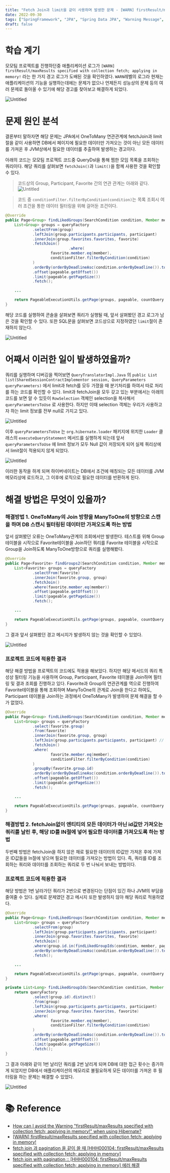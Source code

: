 ```yaml
---
title: "Fetch Join과 limit을 같이 사용하며 발생한 문제 - [WARN] firstResult/maxResults specified with collection fetch; applying in memory!"
date: 2022-09-30
tags: ["SpringFramework", "JPA", "Spring Data JPA", "Warning Message", "FetchJoin", "Limit"]
draft: false
---
```


# 학습 계기

모모팀 프로젝트를 진행하던중 애플리케이션 로그가 `[WARN] firstResult/maxResults specified with collection fetch; applying in memory!` 라는 한 가지 경고 로그가 도배된 것을 확인하였다. `WARN`레벨의 로그라 현재는 애플리케이션의 기능을 실행하는데에는 문제가 없으나 언제든지 성능상의 문제 등의 여러 문제로 돌아올 수 있기에 해당 경고를 찾아보고 해결하게 되었다.

![Untitled](image/20220930-FetchJoin과-limit을-같이-사용하며-발생한-문제/img.png)

# 문제 원인 분석

결론부터 말하자면 해당 문제는 JPA에서 OneToMany 연관관계에 fetchJoin과 limit절을 같이 사용하면 DB에서 페이지에 필요한 데이터만 가져오는 것이 아닌 모든 데이터를 가져온 후 JVM상에서 필요한 데이터를 추출하여 발생하는 경고이다.

아래의 코드는 모모팀 프로젝트 코드중 QueryDsl을 통해 찜한 모임 목록을 조회하는 쿼리이다. 해당 쿼리를 살펴보면 `fetchJoin()`과 `limit()`을 함께 사용한 것을 확인할 수 있다.

> 코드상의 Group, Participant, Favorite 간의 연관 관계는 아래와 같다.
> ![Untitled](image/20220930-FetchJoin과-limit을-같이-사용하며-발생한-문제/img_6.png)

> 코드 중 `conditionFilter.filterByCondition(condition)`는 목록 조회시 여러 조건을 통한 데이터 필터링을 위해 걸어둔 조건이다.


```java
@Override
public Page<Group> findLikedGroups(SearchCondition condition, Member member, Pageable pageable) {
    List<Group> groups = queryFactory
            .selectFrom(group)
            .leftJoin(group.participants.participants, participant)
            .innerJoin(group.favorites.favorites, favorite)
            .fetchJoin()
                            .where(
                    favorite.member.eq(member),
                    conditionFilter.filterByCondition(condition)
            )
            .orderBy(orderByDeadlineAsc(condition.orderByDeadline()).toArray(OrderSpecifier[]::new))
            .offset(pageable.getOffset())
            .limit(pageable.getPageSize())
            .fetch();

    ...

    return PageableExecutionUtils.getPage(groups, pageable, countQuery::fetchOne);
}
```

해당 코드를 실행하여 콘솔을 살펴보면 쿼리가 실행될 때, 앞서 살펴봤던 경고 로그가 남은 것을 확인할 수 있다. 또한 SQL문을 살펴보면 코드상으로 지정하였던 `limit`절이 존재하지 않는다.

![Untitled](image/20220930-FetchJoin과-limit을-같이-사용하며-발생한-문제/img_1.png)

# 어째서 이러한 일이 발생하였을까?

쿼리를 실행하며 디버깅을 찍어보면 `QueryTranslatorImpl.Java` 의 `public List list(SharedSessionContractImplementor session, QueryParameters queryParameters)` 에서 limit과 fetch를 모두 가졌을 때 분기처리를 하여서 따로 처리를 하는 코드를 확인할 수 있다. limit과 fetchJoin을 모두 갖고 있는 부분에서는 아래의 코드를 보면 알 수 있듯이 `RowSelection` 객체인 selection을 복사해서 `queryParametersToUse` 로 사용한다. 하지만 이때 selection 객체는 우리가 사용하고자 하는 limit 정보를 전부 null로 가지고 있다.

![Untitled](image/20220930-FetchJoin과-limit을-같이-사용하며-발생한-문제/img_2.png)

이후 `queryParametersToUse` 는 `org.hibernate.loader` 패키지에 위치한 `Loader` 클래스의 `executeQueryStatement` 메서드를 실행하게 되는데 앞서 `queryParametersToUse` 에 limit 정보가 모두 Null 값이 저장되게 되어 실제 쿼리상에서 limit절이 적용되지 않게 되었다.

![Untitled](image/20220930-FetchJoin과-limit을-같이-사용하며-발생한-문제/img_3.png)

이러한 동작을 하게 되며 하이버네이트는 DB에서 조건에 매칭되는 모든 데이터를 JVM 메모리상에 로드하고, 그 이후에 로직으로 필요한 데이터를 반환하게 된다.

# 해결 방법은 무엇이 있을까?

### 해결방법 1. OneToMany의 Join 방향을 ManyToOne의 방향으로 스캔을 하며 DB 스캔시 필터링된 데이터만 가져오도록 하는 방법

앞서 살펴봤던 오류는 OneToMany관계의 조회에서만 발생한다. 테스트를 위해 Group테이블을 시작으로 Favorite테이블을 Join하던 쿼리를 Favorite 테이블을 시작으로 Group을 Join하도록 ManyToOne방향으로 쿼리를 실행해봤다.

```java
@Override
public Page<Favorite> findGroups2(SearchCondition condition, Member member, Pageable pageable) {
    List<Favorite> groups = queryFactory
            .selectFrom(favorite)
            .innerJoin(favorite.group, group)
            .fetchJoin()
            .where(favorite.member.eq(member))
            .offset(pageable.getOffset())
            .limit(pageable.getPageSize())
            .fetch();

    ...

    return PageableExecutionUtils.getPage(groups, pageable, countQuery::fetchOne);
}
```

그 결과 앞서 살펴봤던 경고 메시지가 발생하지 않는 것을 확인할 수 있었다.

![Untitled](image/20220930-FetchJoin과-limit을-같이-사용하며-발생한-문제/img_4.png)

### 프로젝트 코드에 적용한 결과

해당 해결 방법을 프로젝트의 코드에도 적용을 해보았다. 하지만 해당 메서드의 쿼리 특성상 필터링 기능을 사용하며 Group, Participant, Favorite 테이블을 Join하며 필터링 및 결과 조회를 진행하고 있다. Favorite과 Group의 연관관계를 역으로 진행하여 Favorite테이블을 통해 조회하며 ManyToOne의 관계로 Join을 한다고 하여도, Participant 테이블을 Join하는 과정에서 OneToMany가 발생하여 문제 해결을 할 수가 없었다.

```java
@Override
public Page<Group> findLikedGroups(SearchCondition condition, Member member, Pageable pageable) {
    List<Group> groups = queryFactory
            .select(favorite.group)
            .from(favorite)
            .innerJoin(favorite.group, group)
            .leftJoin(group.participants.participants, participant) // 해당 과정에서 OneToMany가 발생
            .fetchJoin()
            .where(
                    favorite.member.eq(member),
                    conditionFilter.filterByCondition(condition)
            )
            .groupBy(favorite.group.id)
            .orderBy(orderByDeadlineAsc(condition.orderByDeadline()).toArray(OrderSpecifier[]::new))
            .offset(pageable.getOffset())
            .limit(pageable.getPageSize())
            .fetch();

    ...

    return PageableExecutionUtils.getPage(groups, pageable, countQuery::fetchOne);
}
```

### 해결방법 2. fetchJoin없이 엔티티의 모든 데이터가 아닌 id값만 가져오는 쿼리를 날린 후, 해당 ID를 IN절에 넣어 필요한 데이터를 가져오도록 하는 방법

두번째 방법은 fetchJoin을 하지 않은 채로 필요한 데이터의 ID값만 가져온 후에 가져온 ID값들을 In절에 넣으며 필요한 데이터를 가져오는 방법이 있다. 즉, 쿼리를 ID를 조회하는 쿼리와 데이터를 조회하는 쿼리로 두 번 나눠서 보내는 방법이다.

### 프로젝트 코드에 적용한 결과

해당 방법은 1번 날라가던 쿼리가 2번으로 변경된다는 단점이 있긴 하나 JVM의 부담을 줄여줄 수 있다. 실제로 문제였던 경고 메시지 또한 발생하지 않아 해당 쿼리로 적용하였다.

```java
@Override
public Page<Group> findLikedGroups(SearchCondition condition, Member member, Pageable pageable) {
    List<Group> groups = queryFactory
            .selectFrom(group)
            .leftJoin(group.participants.participants, participant)
            .innerJoin(group.favorites.favorites, favorite)
            .fetchJoin()
            .where(group.id.in(findLikedGroupIds(condition, member, pageable)))
            .orderBy(orderByDeadlineAsc(condition.orderByDeadline()).toArray(OrderSpecifier[]::new))
            .fetch();

    ...

    return PageableExecutionUtils.getPage(groups, pageable, countQuery::fetchOne);
}

private List<Long> findLikedGroupIds(SearchCondition condition, Member member, Pageable pageable) {
    return queryFactory
            .select(group.id).distinct()
            .from(group)
            .leftJoin(group.participants.participants, participant)
            .innerJoin(group.favorites.favorites, favorite)
            .where(
                    favorite.member.eq(member),
                    conditionFilter.filterByCondition(condition)
            )
            .orderBy(orderByDeadlineAsc(condition.orderByDeadline()).toArray(OrderSpecifier[]::new))
            .offset(pageable.getOffset())
            .limit(pageable.getPageSize())
            .fetch();
}
```

그 결과 아래와 같이 1번 날리던 쿼리를 2번 날리게 되며 DB에 대한 접근 횟수는 증가하게 되었지만 DB에서 애플리케이션의 메모리로 불필요하게 모든 데이터를 가져온 후 필터링을 하는 문제는 해결할 수 있었다.

![Untitled](image/20220930-FetchJoin과-limit을-같이-사용하며-발생한-문제/img_5.png)

# 📚 Reference
- [How can I avoid the Warning "firstResult/maxResults specified with collection fetch; applying in memory!" when using Hibernate?](https://stackoverflow.com/questions/11431670/how-can-i-avoid-the-warning-firstresult-maxresults-specified-with-collection-fe)
- [[WARN] firstResult/maxResults specified with collection fetch; applying in memory!](https://velog.io/@cksdnr066/WARN-firstResultmaxResults-specified-with-collection-fetch-applying-in-memory)
- [fetch join 과 pagination 을 같이 쓸 때 [HHH000104: firstResult/maxResults specified with collection fetch; applying in memory]](https://javabom.tistory.com/104)
- [fetch join with pagination :: [HHH000104: firstResult/maxResults specified with collection fetch; applying in memory] 에러 해결](https://soon-devblog.tistory.com/40)
